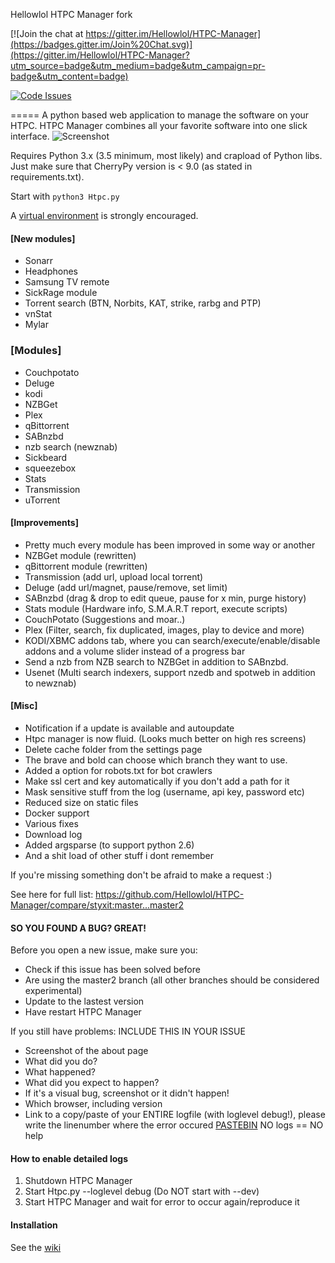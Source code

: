 Hellowlol HTPC Manager fork

[![Join the chat at https://gitter.im/Hellowlol/HTPC-Manager](https://badges.gitter.im/Join%20Chat.svg)](https://gitter.im/Hellowlol/HTPC-Manager?utm_source=badge&utm_medium=badge&utm_campaign=pr-badge&utm_content=badge)

[![Code Issues](https://www.quantifiedcode.com/api/v1/project/3722bd15e2524fb590cbf6b8c86a920b/badge.svg)](https://www.quantifiedcode.com/app/project/3722bd15e2524fb590cbf6b8c86a920b)

=====
A python based web application to manage the software on your HTPC. HTPC Manager combines all your favorite software into one slick interface.
![Screenshot](http://i.imgur.com/6QEWPFf.png)

Requires Python 3.x (3.5 minimum, most likely) and crapload of Python libs. Just make sure that CherryPy version is < 9.0 (as stated in requirements.txt).

Start with ```python3 Htpc.py```

A [virtual environment](https://docs.python.org/3/library/venv.html) is strongly encouraged.


#### [New modules]
- Sonarr
- Headphones
- Samsung TV remote
- SickRage module
- Torrent search (BTN, Norbits, KAT, strike, rarbg and PTP)
- vnStat
- Mylar

### [Modules]
- Couchpotato
- Deluge
- kodi
- NZBGet
- Plex
- qBittorrent
- SABnzbd
- nzb search (newznab)
- Sickbeard
- squeezebox
- Stats
- Transmission
- uTorrent

#### [Improvements]
- Pretty much every module has been improved in some way or another
- NZBGet module (rewritten)
- qBittorrent module (rewritten)
- Transmission (add url, upload local torrent)
- Deluge (add url/magnet, pause/remove, set limit)
- SABnzbd (drag & drop to edit queue, pause for x min, purge history)
- Stats module (Hardware info, S.M.A.R.T report, execute scripts)
- CouchPotato (Suggestions and moar..)
- Plex (Filter, search, fix duplicated, images, play to device and more)
- KODI/XBMC addons tab, where you can search/execute/enable/disable addons and a volume slider instead of a progress bar
- Send a nzb from NZB search to NZBGet in addition to SABnzbd.
- Usenet (Multi search indexers, support nzedb and spotweb in addition to newznab)

#### [Misc]
- Notification if a update is available and autoupdate
- Htpc manager is now fluid. (Looks much better on high res screens)
- Delete cache folder from the settings page
- The brave and bold can choose which branch they want to use.
- Added a option for robots.txt for bot crawlers
- Make ssl cert and key automatically if you don't add a path for it
- Mask sensitive stuff from the log (username, api key, password etc)
- Reduced size on static files
- Docker support
- Various fixes
- Download log
- Added argsparse (to support python 2.6)
- And a shit load of other stuff i dont remember

If you're missing something don't be afraid to make a request :)

See here for full list:
https://github.com/Hellowlol/HTPC-Manager/compare/styxit:master...master2

#### SO YOU FOUND A BUG? GREAT!

Before you open a new issue, make sure you:
- Check if this issue has been solved before
- Are using the master2 branch (all other branches should be considered experimental)
- Update to the lastest version
- Have restart HTPC Manager

If you still have problems: INCLUDE THIS IN YOUR ISSUE
 - Screenshot of the about page
 - What did you do?
 - What happened?
 - What did you expect to happen?
 - If it's a visual bug, screenshot or it didn't happen!
 - Which browser, including version
 - Link to a copy/paste of your ENTIRE logfile (with loglevel debug!), please write the linenumber where the error occured [PASTEBIN](http://www.pastebin.com) NO logs == NO help

#### How to enable detailed logs
1. Shutdown HTPC Manager
2. Start Htpc.py --loglevel debug (Do NOT start with --dev)
3. Start HTPC Manager and wait for error to occur again/reproduce it


#### Installation

See the [wiki](https://github.com/Hellowlol/HTPC-Manager/wiki)
